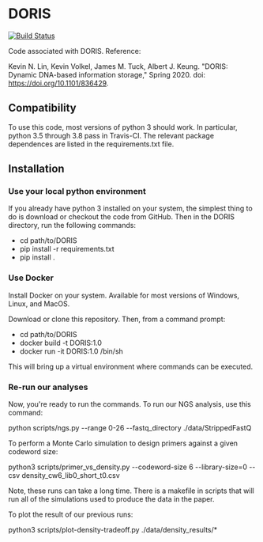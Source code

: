 # DORIS
[![Build Status](https://travis-ci.com/jamesmtuck/DORIS.svg?token=rCvdBqMzwWyNvxxUUbSh&branch=master)](https://travis-ci.com/jamesmtuck/DORIS)

Code associated with DORIS. Reference: 

Kevin N. Lin, Kevin Volkel, James M. Tuck, Albert J. Keung. "DORIS: Dynamic DNA-based information storage," Spring 2020. doi: https://doi.org/10.1101/836429.

## Compatibility

To use this code, most versions of python 3 should work. In particular, python 3.5 through 3.8 pass in Travis-CI. The relevant package dependences are listed in the requirements.txt file. 

## Installation 

### Use your local python environment
If you already have python 3 installed on your system, the simplest thing to do is download or checkout the code from GitHub.  Then in the DORIS directory, run the following commands:

+ cd path/to/DORIS
+ pip install -r requirements.txt
+ pip install .

### Use Docker

Install Docker on your system. Available for most versions of Windows, Linux, and MacOS.

Download or clone this repository. Then, from a command prompt:

+ cd path/to/DORIS
+ docker build -t DORIS:1.0
+ docker run -it DORIS:1.0 /bin/sh

This will bring up a virtual environment where commands can be executed. 

### Re-run our analyses

Now, you're ready to run the commands. To run our NGS analysis, use this command:

python scripts/ngs.py --range 0-26 --fastq_directory ./data/StrippedFastQ

To perform a Monte Carlo simulation to design primers against a given codeword size:

python3 scripts/primer_vs_density.py --codeword-size 6 --library-size=0 --csv density_cw6_lib0_short_t0.csv

Note, these runs can take a long time.  There is a makefile in scripts that will run all of the simulations used to produce the data in the paper.

To plot the result of our previous runs:

python3 scripts/plot-density-tradeoff.py ./data/density_results/*
